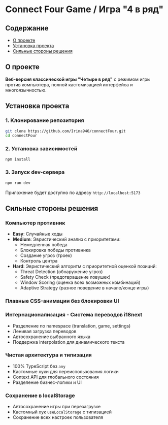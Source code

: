 # Connect Four Game / Игра "4 в ряд"

## Содержание

- [О проекте](#о-проекте)
- [Установка проекта](#установка-проекта)
- [Сильные стороны решения](#сильные-стороны-решения)


## О проекте

**Веб-версия классической игры "Четыре в ряд"** с режимом игры против компьютера, полной кастомизацией интерфейса и многоязычностью.

## Установка проекта

### 1. Клонирование репозитория

```bash
git clone https://github.com/Irina946/connectFour.git
cd connectFour
```

### 2. Установка зависимостей

```bash
npm install
```

### 3. Запуск dev-сервера

```bash
npm run dev
```

Приложение будет доступно по адресу `http://localhost:5173`


## Сильные стороны решения

### Компьютер противник

- **Easy**: Случайные ходы
- **Medium**: Эвристический анализ с приоритетами:
    - Немедленная победа
    - Блокировка победы противника
    - Создание угроз (троек)
    - Контроль центра
- **Hard**: Эвристический алгоритм с приоритетной оценкой позиций:
    - Threat Detection (обнаружение угроз)
    - Safety Check (предотвращение ловушек)
    - Window Scoring (оценка всех возможных комбинаций)
    - Adaptive Strategy (разное поведение в начале/конце игры)

### Плавные CSS-анимации без блокировки UI

### Интернационализация - **Система переводов i18next**

- Разделение по namespace (translation, game, settings)
- Ленивая загрузка переводов
- Автосохранение выбранного языка
- Поддержка interpolation для динамического текста

### **Чистая архитектура и типизация**

- 100% TypeScript без `any`
- Кастомные хуки для переиспользования логики
- Context API для глобального состояния
- Разделение бизнес-логики и UI


### **Сохранение в localStorage**

- Автосохранение игры при перезагрузке
- Кастомный хук `useLocalStorage` с типизацией
- Сохранение всех настроек пользователя




